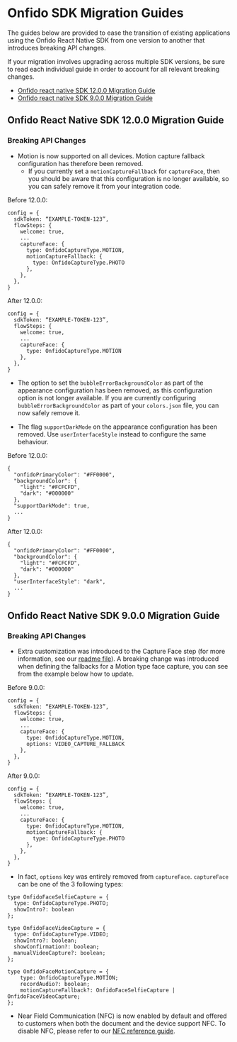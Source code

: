 # Onfido SDK Migration Guides

The guides below are provided to ease the transition of existing applications using the Onfido React Native SDK from one version to another that introduces breaking API changes.

If your migration involves upgrading across multiple SDK versions, be sure to read each individual guide in order to account for all relevant breaking changes.

* [Onfido react native SDK 12.0.0 Migration Guide](#onfido-rn-sdk-900-migration-guide)
* [Onfido react native SDK 9.0.0 Migration Guide](#onfido-rn-sdk-900-migration-guide)

## Onfido React Native SDK 12.0.0 Migration Guide

### Breaking API Changes

- Motion is now supported on all devices. Motion capture fallback configuration has therefore been removed.
  - If you currently set a `motionCaptureFallback` for `captureFace`, then you should be aware that this configuration is no longer available, so you can safely remove it from your integration code.

Before 12.0.0:

```
config = {
  sdkToken: “EXAMPLE-TOKEN-123”,
  flowSteps: {
    welcome: true,
    ...
    captureFace: {
      type: OnfidoCaptureType.MOTION,
      motionCaptureFallback: {
        type: OnfidoCaptureType.PHOTO
      },
    },
  },
}
```

After 12.0.0:

```
config = {
  sdkToken: “EXAMPLE-TOKEN-123”,
  flowSteps: {
    welcome: true,
    ...
    captureFace: {
      type: OnfidoCaptureType.MOTION
    },
  },
}
```

- The option to set the `bubbleErrorBackgroundColor` as part of the appearance configuration has been removed, as this configuration option is not longer available. If you are currently configuring `bubbleErrorBackgroundColor` as part of your `colors.json` file, you can now safely remove it. 

- The flag `supportDarkMode` on the appearance configuration has been removed. Use `userInterfaceStyle` instead to configure the same behaviour.

Before 12.0.0:

```
{
  "onfidoPrimaryColor": "#FF0000",
  "backgroundColor": {
    "light": "#FCFCFD",
    "dark": "#000000"
  },
  "supportDarkMode": true,
  ...
}
```

After 12.0.0:

```
{
  "onfidoPrimaryColor": "#FF0000",
  "backgroundColor": {
    "light": "#FCFCFD",
    "dark": "#000000"
  },
  "userInterfaceStyle": "dark",
  ...
}
```

## Onfido React Native SDK 9.0.0 Migration Guide

### Breaking API Changes

- Extra customization was introduced to the Capture Face step (for more information, see our [readme file](https://github.com/onfido/react-native-sdk/blob/master/README.md#2-parameter-details)). A breaking change was introduced when defining the fallbacks for a Motion type face capture, you can see from the example below how to update.

Before 9.0.0:

```
config = {
  sdkToken: “EXAMPLE-TOKEN-123”,
  flowSteps: {
    welcome: true,
    ...
    captureFace: {
      type: OnfidoCaptureType.MOTION,
      options: VIDEO_CAPTURE_FALLBACK
    },
  },
}
```

After 9.0.0:

```
config = {
  sdkToken: “EXAMPLE-TOKEN-123”,
  flowSteps: {
    welcome: true,
    ...
    captureFace: {
      type: OnfidoCaptureType.MOTION,
      motionCaptureFallback: {
        type: OnfidoCaptureType.PHOTO
      },
    },
  },
}
```

- In fact, `options` key was entirely removed from `captureFace`. `captureFace` can be one of the 3 following types:

```
type OnfidoFaceSelfieCapture = {
  type: OnfidoCaptureType.PHOTO;
  showIntro?: boolean
};

type OnfidoFaceVideoCapture = {
  type: OnfidoCaptureType.VIDEO;
  showIntro?: boolean;
  showConfirmation?: boolean;
  manualVideoCapture?: boolean;
};

type OnfidoFaceMotionCapture = {
    type: OnfidoCaptureType.MOTION;
    recordAudio?: boolean;
    motionCaptureFallback?: OnfidoFaceSelfieCapture | OnfidoFaceVideoCapture;
};
```

- Near Field Communication (NFC) is now enabled by default and offered to customers when both the document and the device support NFC. To disable NFC, please refer to our [NFC reference guide](https://documentation.onfido.com/guide/document-report-nfc#react-native-1).
